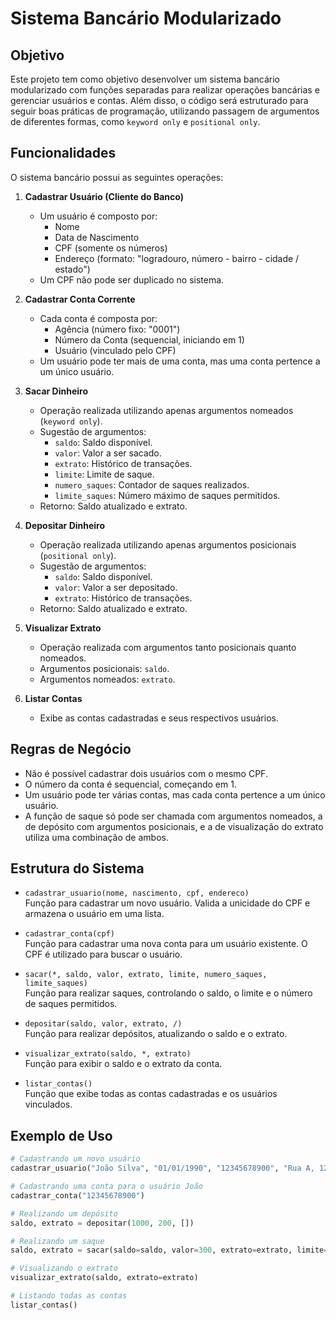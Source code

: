 # Sistema Bancário Modularizado

## Objetivo
Este projeto tem como objetivo desenvolver um sistema bancário modularizado com funções separadas para realizar operações bancárias e gerenciar usuários e contas. Além disso, o código será estruturado para seguir boas práticas de programação, utilizando passagem de argumentos de diferentes formas, como `keyword only` e `positional only`.

## Funcionalidades
O sistema bancário possui as seguintes operações:

1. **Cadastrar Usuário (Cliente do Banco)**
   - Um usuário é composto por:
     - Nome
     - Data de Nascimento
     - CPF (somente os números)
     - Endereço (formato: "logradouro, número - bairro - cidade / estado")
   - Um CPF não pode ser duplicado no sistema.

2. **Cadastrar Conta Corrente**
   - Cada conta é composta por:
     - Agência (número fixo: "0001")
     - Número da Conta (sequencial, iniciando em 1)
     - Usuário (vinculado pelo CPF)
   - Um usuário pode ter mais de uma conta, mas uma conta pertence a um único usuário.

3. **Sacar Dinheiro**
   - Operação realizada utilizando apenas argumentos nomeados (`keyword only`).
   - Sugestão de argumentos:
     - `saldo`: Saldo disponível.
     - `valor`: Valor a ser sacado.
     - `extrato`: Histórico de transações.
     - `limite`: Limite de saque.
     - `numero_saques`: Contador de saques realizados.
     - `limite_saques`: Número máximo de saques permitidos.
   - Retorno: Saldo atualizado e extrato.

4. **Depositar Dinheiro**
   - Operação realizada utilizando apenas argumentos posicionais (`positional only`).
   - Sugestão de argumentos:
     - `saldo`: Saldo disponível.
     - `valor`: Valor a ser depositado.
     - `extrato`: Histórico de transações.
   - Retorno: Saldo atualizado e extrato.

5. **Visualizar Extrato**
   - Operação realizada com argumentos tanto posicionais quanto nomeados.
   - Argumentos posicionais: `saldo`.
   - Argumentos nomeados: `extrato`.
   
6. **Listar Contas**
   - Exibe as contas cadastradas e seus respectivos usuários.

## Regras de Negócio
- Não é possível cadastrar dois usuários com o mesmo CPF.
- O número da conta é sequencial, começando em 1.
- Um usuário pode ter várias contas, mas cada conta pertence a um único usuário.
- A função de saque só pode ser chamada com argumentos nomeados, a de depósito com argumentos posicionais, e a de visualização do extrato utiliza uma combinação de ambos.

## Estrutura do Sistema

- `cadastrar_usuario(nome, nascimento, cpf, endereco)`  
  Função para cadastrar um novo usuário. Valida a unicidade do CPF e armazena o usuário em uma lista.

- `cadastrar_conta(cpf)`  
  Função para cadastrar uma nova conta para um usuário existente. O CPF é utilizado para buscar o usuário.

- `sacar(*, saldo, valor, extrato, limite, numero_saques, limite_saques)`  
  Função para realizar saques, controlando o saldo, o limite e o número de saques permitidos.

- `depositar(saldo, valor, extrato, /)`  
  Função para realizar depósitos, atualizando o saldo e o extrato.

- `visualizar_extrato(saldo, *, extrato)`  
  Função para exibir o saldo e o extrato da conta.

- `listar_contas()`  
  Função que exibe todas as contas cadastradas e os usuários vinculados.

## Exemplo de Uso

```python
# Cadastrando um novo usuário
cadastrar_usuario("João Silva", "01/01/1990", "12345678900", "Rua A, 123 - Centro - Cidade / SP")

# Cadastrando uma conta para o usuário João
cadastrar_conta("12345678900")

# Realizando um depósito
saldo, extrato = depositar(1000, 200, [])

# Realizando um saque
saldo, extrato = sacar(saldo=saldo, valor=300, extrato=extrato, limite=500, numero_saques=0, limite_saques=3)

# Visualizando o extrato
visualizar_extrato(saldo, extrato=extrato)

# Listando todas as contas
listar_contas()
